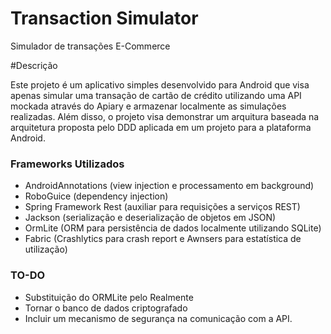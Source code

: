 # Transaction Simulator
Simulador de transações E-Commerce

#Descrição

Este projeto é um aplicativo simples desenvolvido para Android que visa apenas simular uma transação de cartão de crédito utilizando uma API mockada através do Apiary e armazenar localmente as simulações realizadas. Além disso, o projeto visa demonstrar um arquitura baseada na arquitetura proposta pelo DDD aplicada em um projeto para a plataforma Android.

### Frameworks Utilizados ###
- AndroidAnnotations (view injection e processamento em background)
- RoboGuice (dependency injection)
- Spring Framework Rest (auxiliar para requisições a serviços REST)
- Jackson (serialização e deserialização de objetos em JSON)
- OrmLite (ORM para persistência de dados localmente utilizando SQLite)
- Fabric (Crashlytics para crash report e Awnsers para estatística de utilização)

### TO-DO ###
- Substituição do ORMLite pelo Realmente
- Tornar o banco de dados criptografado
- Incluir um mecanismo de segurança na comunicação com a API.
